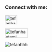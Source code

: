 <h3 align="left">Connect with me:</h3>
<p align="left">
<a href="https://linkedin.com/in/tefanhaetami" target="blank"><img align="center" src="https://raw.githubusercontent.com/rahuldkjain/github-profile-readme-generator/master/src/images/icons/Social/linked-in-alt.svg" alt="tefanhaetami" height="30" width="40" /></a>

<a href="https://www.npmjs.com/~tefanhaetami" target="blank"><img align="center" src="https://res.cloudinary.com/tefanhaetami/image/upload/v1716978777/npm_1_jbspsf.png" alt="tefanhaetami" height="30" width="75.55" /></a>
</p>

<p><img align="center" src="https://github-readme-stats.vercel.app/api/top-langs?username=tefanhhh&show_icons=true&theme=dark&layout=donut&exclude_repo=github-readme-stats,pw-2-tb-2" alt="tefanhhh" /></p>
